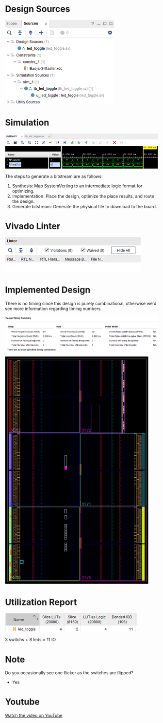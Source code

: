 # Design Sources

![alt text](image.png)

# Simulation

![alt text](image-1.png)

The steps to generate a bitstream are as follows:
1. Synthesis: Map SystemVerilog to an intermediate logic format for optimizing.
2. Implementation: Place the design, optimize the place results, and route the design.
3. Generate bitstream: Generate the physical file to download to the board.

# Vivado Linter

![alt text](image-2.png)

# Implemented Design
There is no timing since this design is purely combinational, otherwise we'd see more information regarding timing numbers.

![alt text](image-4.png)

![alt text](image-7.png)

# Utilization Report
![alt text](image-3.png)

3 switchs + 8 leds = 11 IO

# Note
Do you occasionally see one flicker as the switches are flipped?
- Yes

# Youtube
[Watch the video on YouTube](https://img.youtube.com/vi/abc123/0.jpg)
